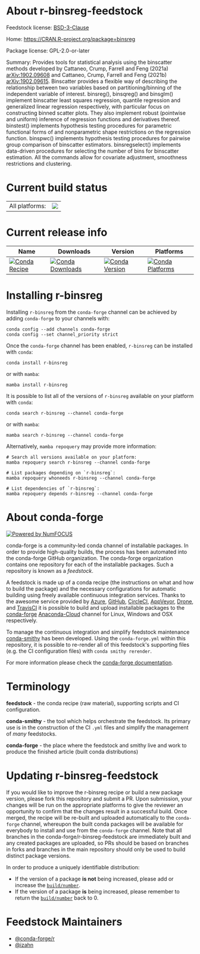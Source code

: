 About r-binsreg-feedstock
=========================

Feedstock license: [BSD-3-Clause](https://github.com/conda-forge/r-binsreg-feedstock/blob/main/LICENSE.txt)

Home: https://CRAN.R-project.org/package=binsreg

Package license: GPL-2.0-or-later

Summary: Provides tools for statistical analysis using the binscatter methods developed by Cattaneo, Crump, Farrell and Feng (2021a) <arXiv:1902.09608> and Cattaneo, Crump, Farrell and Feng (2021b) <arXiv:1902.09615>. Binscatter provides a flexible way of describing the relationship between two variables based on partitioning/binning of the independent variable of interest. binsreg(), binsqreg() and binsglm() implement binscatter least squares regression, quantile regression and generalized linear regression respectively, with particular focus on constructing binned scatter plots. They also implement robust (pointwise and uniform) inference of regression functions and derivatives thereof. binstest() implements hypothesis testing procedures for parametric functional forms of and nonparametric shape restrictions on the regression function. binspwc() implements hypothesis testing procedures for pairwise group comparison of binscatter estimators. binsregselect() implements data-driven procedures for selecting the number of bins for binscatter estimation. All the commands allow for covariate adjustment, smoothness restrictions and clustering.

Current build status
====================


<table><tr><td>All platforms:</td>
    <td>
      <a href="https://dev.azure.com/conda-forge/feedstock-builds/_build/latest?definitionId=13899&branchName=main">
        <img src="https://dev.azure.com/conda-forge/feedstock-builds/_apis/build/status/r-binsreg-feedstock?branchName=main">
      </a>
    </td>
  </tr>
</table>

Current release info
====================

| Name | Downloads | Version | Platforms |
| --- | --- | --- | --- |
| [![Conda Recipe](https://img.shields.io/badge/recipe-r--binsreg-green.svg)](https://anaconda.org/conda-forge/r-binsreg) | [![Conda Downloads](https://img.shields.io/conda/dn/conda-forge/r-binsreg.svg)](https://anaconda.org/conda-forge/r-binsreg) | [![Conda Version](https://img.shields.io/conda/vn/conda-forge/r-binsreg.svg)](https://anaconda.org/conda-forge/r-binsreg) | [![Conda Platforms](https://img.shields.io/conda/pn/conda-forge/r-binsreg.svg)](https://anaconda.org/conda-forge/r-binsreg) |

Installing r-binsreg
====================

Installing `r-binsreg` from the `conda-forge` channel can be achieved by adding `conda-forge` to your channels with:

```
conda config --add channels conda-forge
conda config --set channel_priority strict
```

Once the `conda-forge` channel has been enabled, `r-binsreg` can be installed with `conda`:

```
conda install r-binsreg
```

or with `mamba`:

```
mamba install r-binsreg
```

It is possible to list all of the versions of `r-binsreg` available on your platform with `conda`:

```
conda search r-binsreg --channel conda-forge
```

or with `mamba`:

```
mamba search r-binsreg --channel conda-forge
```

Alternatively, `mamba repoquery` may provide more information:

```
# Search all versions available on your platform:
mamba repoquery search r-binsreg --channel conda-forge

# List packages depending on `r-binsreg`:
mamba repoquery whoneeds r-binsreg --channel conda-forge

# List dependencies of `r-binsreg`:
mamba repoquery depends r-binsreg --channel conda-forge
```


About conda-forge
=================

[![Powered by
NumFOCUS](https://img.shields.io/badge/powered%20by-NumFOCUS-orange.svg?style=flat&colorA=E1523D&colorB=007D8A)](https://numfocus.org)

conda-forge is a community-led conda channel of installable packages.
In order to provide high-quality builds, the process has been automated into the
conda-forge GitHub organization. The conda-forge organization contains one repository
for each of the installable packages. Such a repository is known as a *feedstock*.

A feedstock is made up of a conda recipe (the instructions on what and how to build
the package) and the necessary configurations for automatic building using freely
available continuous integration services. Thanks to the awesome service provided by
[Azure](https://azure.microsoft.com/en-us/services/devops/), [GitHub](https://github.com/),
[CircleCI](https://circleci.com/), [AppVeyor](https://www.appveyor.com/),
[Drone](https://cloud.drone.io/welcome), and [TravisCI](https://travis-ci.com/)
it is possible to build and upload installable packages to the
[conda-forge](https://anaconda.org/conda-forge) [Anaconda-Cloud](https://anaconda.org/)
channel for Linux, Windows and OSX respectively.

To manage the continuous integration and simplify feedstock maintenance
[conda-smithy](https://github.com/conda-forge/conda-smithy) has been developed.
Using the ``conda-forge.yml`` within this repository, it is possible to re-render all of
this feedstock's supporting files (e.g. the CI configuration files) with ``conda smithy rerender``.

For more information please check the [conda-forge documentation](https://conda-forge.org/docs/).

Terminology
===========

**feedstock** - the conda recipe (raw material), supporting scripts and CI configuration.

**conda-smithy** - the tool which helps orchestrate the feedstock.
                   Its primary use is in the construction of the CI ``.yml`` files
                   and simplify the management of *many* feedstocks.

**conda-forge** - the place where the feedstock and smithy live and work to
                  produce the finished article (built conda distributions)


Updating r-binsreg-feedstock
============================

If you would like to improve the r-binsreg recipe or build a new
package version, please fork this repository and submit a PR. Upon submission,
your changes will be run on the appropriate platforms to give the reviewer an
opportunity to confirm that the changes result in a successful build. Once
merged, the recipe will be re-built and uploaded automatically to the
`conda-forge` channel, whereupon the built conda packages will be available for
everybody to install and use from the `conda-forge` channel.
Note that all branches in the conda-forge/r-binsreg-feedstock are
immediately built and any created packages are uploaded, so PRs should be based
on branches in forks and branches in the main repository should only be used to
build distinct package versions.

In order to produce a uniquely identifiable distribution:
 * If the version of a package **is not** being increased, please add or increase
   the [``build/number``](https://docs.conda.io/projects/conda-build/en/latest/resources/define-metadata.html#build-number-and-string).
 * If the version of a package **is** being increased, please remember to return
   the [``build/number``](https://docs.conda.io/projects/conda-build/en/latest/resources/define-metadata.html#build-number-and-string)
   back to 0.

Feedstock Maintainers
=====================

* [@conda-forge/r](https://github.com/conda-forge/r/)
* [@izahn](https://github.com/izahn/)

